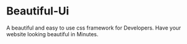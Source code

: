 # Beautiful-Ui
A beautiful and easy to use css framework for Developers. Have your website looking beautiful in Minutes.
